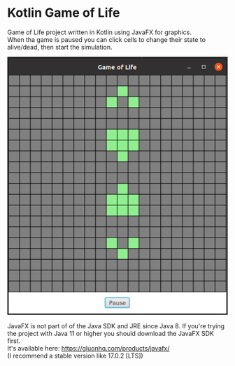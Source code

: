 # Kotlin Game of Life
Game of Life project written in Kotlin using JavaFX for graphics.  
When tha game is paused you can click cells to change their state to alive/dead, then start the simulation.

![](illustration.png)

JavaFX is not part of of the Java SDK and JRE since Java 8. If you're trying the project with Java 11 or higher you should download the JavaFX SDK first.  
It's available here: https://gluonhq.com/products/javafx/  
(I recommend a stable version like 17.0.2 [LTS])


